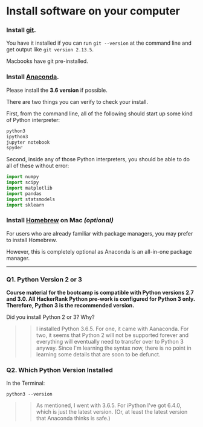 # Install software on your computer


### Install [git](http://git-scm.com/).

You have it installed if you can run `git --version` at the command
line and get output like `git version 2.13.5`.

Macbooks have git pre-installed.


### Install [Anaconda](http://continuum.io/downloads).

Please install the **3.6 version** if possible.

There are two things you can verify to check your install.

First, from the command line, all of the following should start up
some kind of Python interpreter:

```bash
python3
ipython3
jupyter notebook
spyder
```

Second, inside any of those Python interpreters, you should be able to
do all of these without error:

```python
import numpy
import scipy
import matplotlib
import pandas
import statsmodels
import sklearn
```

### Install [Homebrew](http://brew.sh/) on Mac _(optional)_

For users who are already familiar with package managers, you may prefer to install Homebrew.

However, this is completely optional as Anaconda is an all-in-one package manager.

---

### Q1. Python Version 2 or 3

**Course material for the bootcamp is compatible with Python versions 2.7 and 3.0. All HackerRank Python pre-work is configured for Python 3 only.  Therefore, Python 3 is the recommended version.**

Did you install Python 2 or 3? Why?

>> I installed Python 3.6.5.  For one, it came with Aanaconda.  For two, it seems that Python 2 will not be supported forever and everything will eventually need to transfer over to Python 3 anyway.  Since I'm learning the syntax now, there is no point in learning some details that are soon to be defunct.

### Q2. Which Python Version Installed

In the Terminal:

`python3 --version`

>> As mentioned, I went with 3.6.5.  For iPython I've got 6.4.0, which is just the latest version.  (Or, at least the latest version that Anaconda thinks is safe.)
